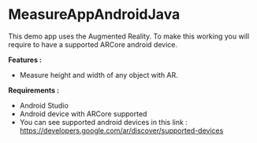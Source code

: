 # MeasureAppAndroidJava
This demo app uses the Augmented Reality. To make this working you will require to have a supported ARCore android device.

<b>Features : </b>
- Measure height and width of any object with AR.

<b>Requirements :</b>
- Android Studio
- Android device with ARCore supported
- You can see supported android devices in this link : 
  https://developers.google.com/ar/discover/supported-devices
